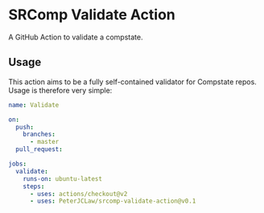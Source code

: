 # SRComp Validate Action

A GitHub Action to validate a compstate.

## Usage

This action aims to be a fully self-contained validator for Compstate repos. Usage is therefore very simple:

``` yaml
name: Validate

on:
  push:
    branches:
      - master
  pull_request:

jobs:
  validate:
    runs-on: ubuntu-latest
    steps:
      - uses: actions/checkout@v2
      - uses: PeterJCLaw/srcomp-validate-action@v0.1
```
